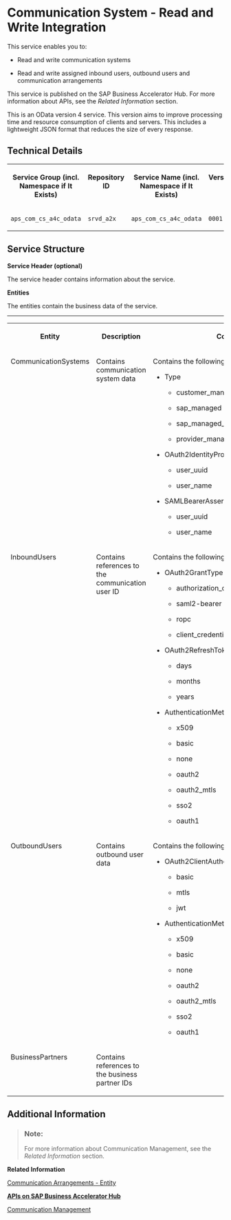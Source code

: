 <!-- loio207171e0d1c44871b59289733b935d0d -->

# Communication System - Read and Write Integration



This service enables you to:

-   Read and write communication systems

-   Read and write assigned inbound users, outbound users and communication arrangements


This service is published on the SAP Business Accelerator Hub. For more information about APIs, see the *Related Information* section.

This is an OData version 4 service. This version aims to improve processing time and resource consumption of clients and servers. This includes a lightweight JSON format that reduces the size of every response.



<a name="loio207171e0d1c44871b59289733b935d0d__section_TechnicalDetails_CommunicationSystem_RW"/>

## Technical Details


<table>
<tr>
<th valign="top">

Service Group \(incl. Namespace if It Exists\)

</th>
<th valign="top">

Repository ID

</th>
<th valign="top">

Service Name \(incl. Namespace if It Exists\)

</th>
<th valign="top">

Version

</th>
</tr>
<tr>
<td valign="top">

`aps_com_cs_a4c_odata`

</td>
<td valign="top">

`srvd_a2x`

</td>
<td valign="top">

`aps_com_cs_a4c_odata`

</td>
<td valign="top">

`0001`

</td>
</tr>
</table>



<a name="loio207171e0d1c44871b59289733b935d0d__section_ServiceStructureCommunicationSystemRW"/>

## Service Structure

**Service Header \(optional\)**

The service header contains information about the service.

**Entities**

The entities contain the business data of the service.

****


<table>
<tr>
<th valign="top">

Entity

</th>
<th valign="top">

Description

</th>
<th valign="top">

Constants

</th>
<th valign="top">

Necessity

</th>
</tr>
<tr>
<td valign="top">

CommunicationSystems

</td>
<td valign="top">

Contains communication system data

</td>
<td valign="top">

Contains the following attributes and values:

-   Type

    -   customer\_managed

    -   sap\_managed
    -   sap\_managed\_internal
    -   provider\_managed

-   OAuth2IdentityProviderUserLogonType
    -   user\_uuid

    -   user\_name

-   SAMLBearerAssertionProviderUserLogonType
    -   user\_uuid

    -   user\_name




</td>
<td valign="top">

Mandatory

</td>
</tr>
<tr>
<td valign="top">

InboundUsers

</td>
<td valign="top">

Contains references to the communication user ID

</td>
<td valign="top">

Contains the following attributes and values:

-   OAuth2GrantType

    -   authorization\_code

    -   saml2-bearer
    -   ropc
    -   client\_credentials


-   OAuth2RefreshTokenExpiryUnit

    -   days

    -   months

    -   years


-   AuthenticationMethod

    -   x509

    -   basic
    -   none
    -   oauth2
    -   oauth2\_mtls
    -   sso2
    -   oauth1




</td>
<td valign="top">

Optional

</td>
</tr>
<tr>
<td valign="top">

OutboundUsers

</td>
<td valign="top">

Contains outbound user data

</td>
<td valign="top">

Contains the following attributes and values:

-   OAuth2ClientAuthenticationMethod

    -   basic

    -   mtls
    -   jwt

-   AuthenticationMethod
    -   x509

    -   basic
    -   none
    -   oauth2
    -   oauth2\_mtls
    -   sso2
    -   oauth1




</td>
<td valign="top">

Optional

</td>
</tr>
<tr>
<td valign="top">

BusinessPartners

</td>
<td valign="top">

Contains references to the business partner IDs

</td>
<td valign="top">

 

</td>
<td valign="top">

Optional

</td>
</tr>
</table>



<a name="loio207171e0d1c44871b59289733b935d0d__section_AdditionalInformation_CommunicationSystemRW"/>

## Additional Information



> ### Note:  
> For more information about Communication Management, see the *Related Information* section.

**Related Information**  


[Communication Arrangements - Entity](communication-arrangements-entity-26253af.md)

[**APIs on SAP Business Accelerator Hub**](https://help.sap.com/docs/SAP_S4HANA_CLOUD/0f69f8fb28ac4bf48d2b57b9637e81fa/1e60f14bdc224c2c975c8fa8bcfd7f3f.html?version=latest)

[Communication Management](../50-administration-and-ops/communication-management-2e84a10.md "The communication management apps allow you to integrate your system or solution with other systems to enable data exchange.")

